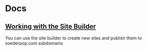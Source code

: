 # Docs

## [Working with the Site Builder](site-builder.md)

You can use the site builder to create new sites and publish them to soederpop.com subdomains
